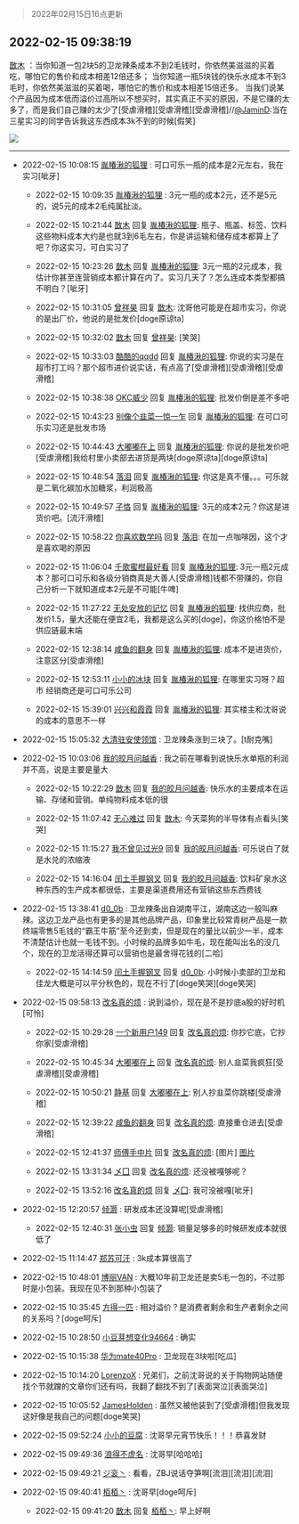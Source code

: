 > 2022年02月15日16点更新
<link rel="stylesheet" href="https://cdn.jsdelivr.net/gh/taotie6/sampleJSON@main/css/photo_show.css">
<meta name="referrer" content="no-referrer" />


 ## 2022-02-15 09:38:19 

 [㪚木](https://www.coolapk.com/feed/33562630?shareKey=ODgxZTE1MDk4ZjRmNjIwYjA4Yjc~) ：当你知道一包2块5的卫龙辣条成本不到2毛钱时，你依然美滋滋的买着吃，哪怕它的售价和成本相差12倍还多；
当你知道一瓶5块钱的快乐水成本不到3毛时，你依然美滋滋的买着喝，哪怕它的售价和成本相差15倍还多。
当我们说某个产品因为成本低而溢价过高所以不想买时，其实真正不买的原因<!--break-->，不是它赚的太多了，而是我们自己赚的太少了[受虐滑稽][受虐滑稽][受虐滑稽]//<a class="feed-link-uname" href="/u/JaminD">@JaminD</a>:当在三星实习的同学告诉我这东西成本3k不到的时候[假笑] 

<div class="album">
<img class="img-item" src="http://image.coolapk.com/feed/2022/0110/15/1081091_fb2cc295_0069_0179_427@1440x2249.jpeg" />
</div>

 ------- 

- 2022-02-15 10:08:15 [胤椿湫的狐狸](uid=6428425) : 可口可乐一瓶的成本是2元左右，我在实习[呲牙] 

    - 2022-02-15 10:09:35 [胤椿湫的狐狸](uid=6428425) : 3元一瓶的成本2元，还不是5元的，说5元的成本2毛纯属扯淡。 

    - 2022-02-15 10:21:44 [㪚木](uid=1081091) 回复 [胤椿湫的狐狸](uid=6428425): 瓶子、瓶盖、标签、饮料这些物料成本大约是也就3到6毛左右，你是讲运输和储存成本都算上了吧？你这实习，可白实习了 

    - 2022-02-15 10:23:26 [㪚木](uid=1081091) 回复 [胤椿湫的狐狸](uid=6428425): 3元一瓶的2元成本，我估计你甚至连营销成本都计算在内了。实习几天了？怎么连成本类型都搞不明白？[呲牙] 

    - 2022-02-15 10:31:05 [曾祥昊](uid=6695078) 回复 [㪚木](uid=1081091): 沈哥他可能是在超市实习，你说的是出厂价，他说的是批发价[doge原谅ta] 

    - 2022-02-15 10:32:02 [㪚木](uid=1081091) 回复 [曾祥昊](uid=6695078): [笑哭] 

    - 2022-02-15 10:33:03 [酷酷的qqdd](uid=9633812) 回复 [胤椿湫的狐狸](uid=6428425): 你说的实习是在超市打工吗？那个超市进价说实话，有点高了[受虐滑稽][受虐滑稽][受虐滑稽] 

    - 2022-02-15 10:38:38 [OKC威少](uid=1088895) 回复 [胤椿湫的狐狸](uid=6428425): 批发价倒是差不多吧 

    - 2022-02-15 10:43:23 [别像个韭菜一惊一乍](uid=824256) 回复 [胤椿湫的狐狸](uid=6428425): 在可口可乐实习还是批发市场 

    - 2022-02-15 10:44:43 [大嘟嘟在上](uid=4316956) 回复 [胤椿湫的狐狸](uid=6428425): 你说的是批发价吧[受虐滑稽]我给村里小卖部去进货是两块[doge原谅ta][doge原谅ta] 

    - 2022-02-15 10:48:54 [落泪](uid=853402) 回复 [胤椿湫的狐狸](uid=6428425): 你这是真不懂。。。可乐就是二氧化碳加水加糖浆，利润极高 

    - 2022-02-15 10:49:57 [子恪](uid=698574) 回复 [胤椿湫的狐狸](uid=6428425): 3元的成本2元？你这是进货价吧。[流汗滑稽] 

    - 2022-02-15 10:58:22 [你喜欢数学吗](uid=3533876) 回复 [落泪](uid=853402): 在加一点咖啡因，这个才是喜欢喝的原因 

    - 2022-02-15 11:06:04 [千歌蜜柑最好看](uid=1256624) 回复 [胤椿湫的狐狸](uid=6428425): 3元一瓶2元成本？那可口可乐和各级分销商真是大善人[受虐滑稽]钱都不带赚的，你自己分析一下就知道成本2元是不可能[牛啤] 

    - 2022-02-15 11:27:22 [无处安放的记忆](uid=652426) 回复 [胤椿湫的狐狸](uid=6428425): 找供应商，批发价1.5，量大还能在便宜2毛，我都是这么买的[doge]，你这价格怕不是供应链最末端 

    - 2022-02-15 12:38:14 [咸鱼的翻身](uid=3945270) 回复 [胤椿湫的狐狸](uid=6428425): 成本不是进货价，注意区分[受虐滑稽] 

    - 2022-02-15 12:53:11 [小小的冰块](uid=1699943) 回复 [胤椿湫的狐狸](uid=6428425): 在哪里实习呀？超市 经销商还是可口可乐公司 

    - 2022-02-15 15:39:01 [兴兴和霞霞](uid=2029334) 回复 [胤椿湫的狐狸](uid=6428425): 其实楼主和沈哥说的成本的意思不一样 

- 2022-02-15 15:05:32 [大清驻安使领馆](uid=2077499) : 卫龙辣条涨到三块了。[t耐克嘴] 

- 2022-02-15 10:03:06 [我的皎月问越香](uid=3439641) : 我之前在哪看到说快乐水单瓶的利润并不高，说是主要是量大 

    - 2022-02-15 10:22:29 [㪚木](uid=1081091) 回复 [我的皎月问越香](uid=3439641): 快乐水的主要成本在运输、存储和营销。单纯物料成本低的很 

    - 2022-02-15 11:07:42 [无心难过](uid=3681127) 回复 [㪚木](uid=1081091): 今天菜狗的半导体有点看头[笑哭] 

    - 2022-02-15 11:15:27 [我不曾见过光9](uid=1784401) 回复 [我的皎月问越香](uid=3439641): 可乐说白了就是水兑的浓缩液 

    - 2022-02-15 14:16:04 [闰土手握钢叉](uid=3177928) 回复 [我的皎月问越香](uid=3439641): 饮料矿泉水这种东西的生产成本都很低，主要是渠道费用还有营销这些东西费钱 

- 2022-02-15 13:38:41 [d0_0b](uid=466123) : 卫龙辣条出自湖南平江，湖南这边一般叫麻辣。这边卫龙产品也有更多的是其他品牌产品，印象里比较常青树产品是一款终端零售5毛钱的“霸王牛筋”至今还到卖，但是现在的量比以前少一半，成本不清楚估计也就一毛钱不到。小时候的品牌多如牛毛，现在能叫出名的没几个<!--break-->，现在的卫龙活得还算可以营销也是最舍得花钱的[二哈] 

    - 2022-02-15 14:14:59 [闰土手握钢叉](uid=3177928) 回复 [d0_0b](uid=466123): 小时候小卖部的卫龙和佳龙大概是可以平分秋色的，现在不行了[doge笑哭][doge笑哭] 

- 2022-02-15 09:58:13 [改名真的烦](uid=2838207) : 说到溢价，现在是不是抄底a股的好时机[可怜] 

    - 2022-02-15 10:29:28 [一个新用户149](uid=10816149) 回复 [改名真的烦](uid=2838207): 你抄它底，它抄你家[受虐滑稽] 

    - 2022-02-15 10:45:34 [大嘟嘟在上](uid=4316956) 回复 [改名真的烦](uid=2838207): 别人韭菜我疯狂[受虐滑稽][受虐滑稽] 

    - 2022-02-15 10:50:21 [静基](uid=1353091) 回复 [大嘟嘟在上](uid=4316956): 别人抄韭菜你跳楼[受虐滑稽] 

    - 2022-02-15 12:39:22 [咸鱼的翻身](uid=3945270) 回复 [改名真的烦](uid=2838207): 直接重仓进去[受虐滑稽] 

    - 2022-02-15 12:41:37 [师傅手中片](uid=1467971) 回复 [改名真的烦](uid=2838207): [图片] [图片](http://image.coolapk.com/feed/2022/0215/12/1467971_6e46f088_0096_1233_133@1125x1108.jpeg)

    - 2022-02-15 13:31:34 [乄囗](uid=759206) 回复 [改名真的烦](uid=2838207): 还没被嘎够呢？ 

    - 2022-02-15 13:52:16 [改名真的烦](uid=2838207) 回复 [乄囗](uid=759206): 我可没被嘎[呲牙] 

- 2022-02-15 12:20:57 [倾灏](uid=2833582) : 研发成本还没算呢[受虐滑稽] 

    - 2022-02-15 12:40:31 [张小虫](uid=1108686) 回复 [倾灏](uid=2833582): 销量足够多的时候研发成本就很低了 

- 2022-02-15 11:14:47 [郑苏可汗](uid=678781) : 3k成本算很高了 

- 2022-02-15 10:48:01 [博丽VAN](uid=3167897) : 大概10年前卫龙还是卖5毛一包的，不过那时是小包装。我现在见不到那种小包装了 

- 2022-02-15 10:35:45 [方得一匹](uid=1818310) : 相对溢价？是消费者剩余和生产者剩余之间的关系吗？[doge呵斥] 

- 2022-02-15 10:28:50 [小豆芽想变化94664](uid=5184191) : 确实 

- 2022-02-15 10:15:38 [华为mate40Pro](uid=2232793) : 卫龙现在3块啦[吃瓜] 

- 2022-02-15 10:14:20 [LorenzoX](uid=645650) : 兄弟们，之前沈哥说的关于购物网站随便找个节就蹭的文章你们还有吗，我翻了翻找不到了[表面哭泣][表面哭泣] 

- 2022-02-15 10:05:52 [JamesHolden](uid=3484763) : 虽然又被他装到了[受虐滑稽]但我发现这好像是我自己的问题[doge笑哭] 

- 2022-02-15 09:52:24 [小小的豆腐](uid=1391831) : 沈哥早元宵节快乐！！！恭喜发财 

- 2022-02-15 09:49:36 [浪得不虚名](uid=3298875) : 沈哥早[哈哈哈] 

- 2022-02-15 09:49:21 [ジ衮丶](uid=494451) : 看看，ZBJ说话夺笋啊[流泪][流泪][流泪] 

- 2022-02-15 09:40:41 [栢栢丶](uid=1105142) : 沈哥早[doge呵斥] 

    - 2022-02-15 09:41:20 [㪚木](uid=1081091) 回复 [栢栢丶](uid=1105142): 早上好啊 

